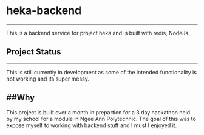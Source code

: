 # heka-backend
---
This is a backend service for project heka and is built with redis, NodeJs

## Project Status
---
This is still currently in development as some of the intended functionality is not working and its super messy.

##Why
---
This project is built over a month in prepartion for a 3 day hackathon held by my school for a module in Ngee Ann Polytechnic. The goal of this was to expose myself to working with backend stuff and I must I enjoyed it.

